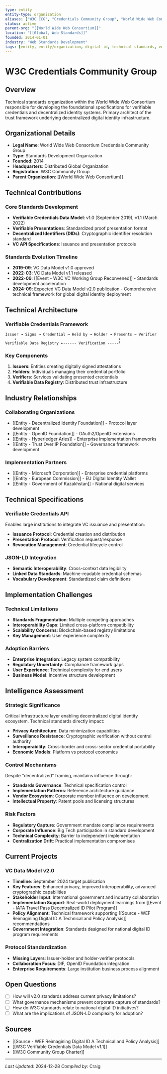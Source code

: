 ```yaml
---
type: entity
entity-type: organization
aliases: ["W3C CCG", "Credentials Community Group", "World Wide Web Consortium Credentials Group"]
status: active
parent-org: "[[World Wide Web Consortium]]"
location: "[[Global, Web Standards]]"
founded: 2014-01-01
industry: "Web Standards Development"
tags: [entity, entity/organization, digital-id, technical-standards, verifiable-credentials]
---
```


# W3C Credentials Community Group

## Overview
Technical standards organization within the World Wide Web Consortium responsible for developing the foundational specifications for verifiable credentials and decentralized identity systems. Primary architect of the trust framework underlying decentralized digital identity infrastructure.

## Organizational Details
- **Legal Name**: World Wide Web Consortium Credentials Community Group
- **Type**: Standards Development Organization
- **Founded**: 2014
- **Headquarters**: Distributed Global Organization
- **Registration**: W3C Community Group
- **Parent Organization**: [[World Wide Web Consortium]]

## Technical Contributions

### Core Standards Development
- **Verifiable Credentials Data Model**: v1.0 (September 2019), v1.1 (March 2022)
- **Verifiable Presentations**: Standardized proof presentation format
- **Decentralized Identifiers (DIDs)**: Cryptographic identifier resolution standard
- **VC API Specifications**: Issuance and presentation protocols

### Standards Evolution Timeline
- **2019-09**: VC Data Model v1.0 approved
- **2022-03**: VC Data Model v1.1 released
- **2022-09**: [[Event - W3C VC Working Group Reconvened]] - Standards development acceleration
- **2024-09**: Expected VC Data Model v2.0 publication - Comprehensive technical framework for global digital identity deployment

## Technical Architecture

### Verifiable Credentials Framework
```
Issuer → Signs → Credential → Held by → Holder → Presents → Verifier
    ↓                                              ↓
Verifiable Data Registry ←------ Verification -----┘
```

### Key Components
1. **Issuers**: Entities creating digitally signed attestations
2. **Holders**: Individuals managing their credential portfolio
3. **Verifiers**: Services validating presented credentials
4. **Verifiable Data Registry**: Distributed trust infrastructure

## Industry Relationships

### Collaborating Organizations
- [[Entity - Decentralized Identity Foundation]] - Protocol layer development
- [[Entity - OpenID Foundation]] - OAuth2/OpenID extensions
- [[Entity - Hyperledger Aries]] - Enterprise implementation frameworks
- [[Entity - Trust Over IP Foundation]] - Governance framework development

### Implementation Partners
- [[Entity - Microsoft Corporation]] - Enterprise credential platforms
- [[Entity - European Commission]] - EU Digital Identity Wallet
- [[Entity - Government of Kazakhstan]] - National digital services

## Technical Specifications

### Verifiable Credentials API
Enables large institutions to integrate VC issuance and presentation:
- **Issuance Protocol**: Credential creation and distribution
- **Presentation Protocol**: Verification request/response
- **Revocation Management**: Credential lifecycle control

### JSON-LD Integration
- **Semantic Interoperability**: Cross-context data legibility
- **Linked Data Standards**: Machine-readable credential schemas
- **Vocabulary Development**: Standardized claim definitions

## Implementation Challenges

### Technical Limitations
- **Standards Fragmentation**: Multiple competing approaches
- **Interoperability Gaps**: Limited cross-platform compatibility
- **Scalability Concerns**: Blockchain-based registry limitations
- **Key Management**: User experience complexity

### Adoption Barriers
- **Enterprise Integration**: Legacy system compatibility
- **Regulatory Uncertainty**: Compliance framework gaps
- **User Experience**: Technical complexity for end users
- **Business Model**: Incentive structure development

## Intelligence Assessment

### Strategic Significance
Critical infrastructure layer enabling decentralized digital identity ecosystem. Technical standards directly impact:
- **Privacy Architecture**: Data minimization capabilities
- **Surveillance Resistance**: Cryptographic verification without central authority
- **Interoperability**: Cross-border and cross-sector credential portability
- **Economic Models**: Platform vs protocol economics

### Control Mechanisms
Despite "decentralized" framing, maintains influence through:
- **Standards Governance**: Technical specification control
- **Implementation Patterns**: Reference architecture guidance
- **Vendor Ecosystem**: Corporate member influence on development
- **Intellectual Property**: Patent pools and licensing structures

### Risk Factors
- **Regulatory Capture**: Government mandate compliance requirements
- **Corporate Influence**: Big Tech participation in standard development
- **Technical Complexity**: Barrier to independent implementation
- **Centralization Drift**: Practical implementation compromises

## Current Projects

### VC Data Model v2.0
- **Timeline**: September 2024 target publication
- **Key Features**: Enhanced privacy, improved interoperability, advanced cryptographic capabilities
- **Stakeholder Input**: International government and industry collaboration
- **Implementation Support**: Real-world deployment learnings from [[Event - IATA Travel Pass Decentralized ID Pilot Program]]
- **Policy Alignment**: Technical framework supporting [[Source - WEF Reimagining Digital ID A Technical and Policy Analysis]] recommendations
- **Government Integration**: Standards designed for national digital ID program requirements

### Protocol Standardization
- **Missing Layers**: Issuer-holder and holder-verifier protocols
- **Collaboration Focus**: DIF, OpenID Foundation integration
- **Enterprise Requirements**: Large institution business process alignment

## Open Questions
- [ ] How will v2.0 standards address current privacy limitations?
- [ ] What governance mechanisms prevent corporate capture of standards?
- [ ] How do W3C standards relate to national digital ID initiatives?
- [ ] What are the implications of JSON-LD complexity for adoption?

## Sources
- [[Source - WEF Reimagining Digital ID A Technical and Policy Analysis]]
- [[W3C Verifiable Credentials Data Model v1.1]]
- [[W3C Community Group Charter]]

---
*Last Updated*: 2024-12-28
*Compiled by*: Craig